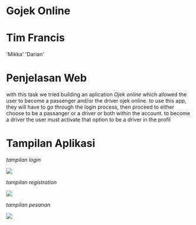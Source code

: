 # **Gojek Online**

# Tim Francis

'Mikka'
'Darian'

# Penjelasan Web

with this task we tried building an aplication *Ojek online* which allowed the user to become a passenger and/or the driver ojek online. to use this app, they will have to go through the login process, then proceed to either choose to be a passanger or a driver or both within the account. to become a driver the user must activate that option to be a driver in the profil

# Tampilan Aplikasi

*tampilan login*

![](Login)

*tampilan registration*

![](Register)

*tampilan pesanan*

![](Order)
